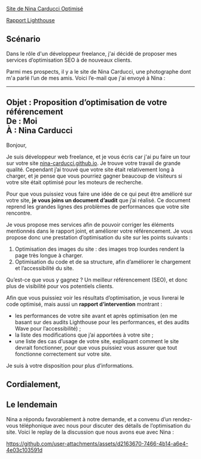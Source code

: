 [Site de Nina Carducci Optimisé](https://bluskyart.github.io/OpenClassooms-Projet4/)

[Rapport Lighthouse](https://github.com/user-attachments/files/17194933/Lescrohart_Guerwan_2_audit_lighthouse_092024.pdf)


## Scénario

Dans le rôle d'un développeur freelance, j'ai décidé de proposer mes services d’optimisation SEO à de nouveaux clients. 


Parmi mes prospects, il y a le site de Nina Carducci, une photographe dont m'a parlé l’un de mes amis. Voici l’e-mail que j'ai envoyé à Nina : 

----
**Objet :** Proposition d’optimisation de votre référencement  
**De :** Moi  
**À :** Nina Carducci
----
Bonjour, 

Je suis développeur web freelance, et je vous écris car j'ai pu faire un tour sur votre site [nina-carducci.github.io](https://nina-carducci.github.io/). Je trouve votre travail de grande qualité. Cependant j’ai trouvé que votre site était relativement long à charger, et je pense que vous pourriez gagner beaucoup de visiteurs si votre site était optimisé pour les moteurs de recherche.

Pour que vous puissiez vous faire une idée de ce qui peut être amélioré sur votre site, **je vous joins un document d’audit** que j’ai réalisé. Ce document reprend les grandes lignes des problèmes de performances que votre site rencontre.

Je vous propose mes services afin de pouvoir corriger les éléments mentionnés dans le rapport joint, et améliorer votre référencement. Je vous propose donc une prestation d’optimisation du site sur les points suivants :

1.  Optimisation des images du site : des images trop lourdes rendent la page très longue à charger.
2.  Optimisation du code et de sa structure, afin d’améliorer le chargement et l’accessibilité du site. 

Qu’est-ce que vous y gagnez ? Un meilleur référencement (SEO), et donc plus de visibilité pour vos potentiels clients.

Afin que vous puissiez voir les résultats d’optimisation, je vous livrerai le code optimisé, mais aussi un **rapport d’intervention** montrant :

*   les performances de votre site avant et après optimisation (en me basant sur des audits Lighthouse pour les performances, et des audits Wave pour l’accessibilité) ;
*   la liste des modifications que j’ai apportées à votre site ; 
*   une liste des cas d’usage de votre site, expliquant comment le site devrait fonctionner, pour que vous puissiez vous assurer que tout fonctionne correctement sur votre site. 

Je suis à votre disposition pour plus d’informations.

Cordialement,
-----------
## Le lendemain

Nina a répondu favorablement à notre demande, et a convenu d’un rendez-vous téléphonique avec nous pour discuter des détails de l’optimisation du site.
Voici le replay de la discussion que nous avons eue avec Nina :

https://github.com/user-attachments/assets/d2163670-7466-4b14-a6e4-4e03c103591d

